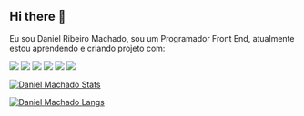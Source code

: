 ## Hi there 👋

Eu sou Daniel Ribeiro Machado, sou um Programador Front End, atualmente estou aprendendo e criando projeto com:

<img src="https://img.shields.io/badge/HTML5-E34F26?style=for-the-badge&logo=html5&logoColor=white">

<img src="https://img.shields.io/badge/CSS3-1572B6?style=for-the-badge&logo=css3&logoColor=white">

<img src="https://img.shields.io/badge/JavaScript-323330?style=for-the-badge&logo=javascript&logoColor=F7DF1E">

<img src="https://img.shields.io/badge/GitHub-323330?style=for-the-badge&logo=javascript&logoColor=F7DF1E">

<img src="https://img.shields.io/badge/Figma-323330?style=for-the-badge&logo=javascript&logoColor=F7DF1E">

<img src="https://img.shields.io/badge/React-323330?style=for-the-badge&logo=javascript&logoColor=F7DF1E">



[![Daniel Machado Stats](https://github-readme-stats.vercel.app/api?username=DanielMachado-web)](https://github.com/anuraghazra/github-readme-stats)

[![Daniel Machado Langs](https://github-readme-stats.vercel.app/api/top-langs/?username=DanielMachado-web)](https://github.com/anuraghazra/github-readme-stats)
